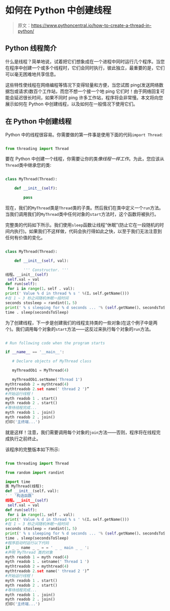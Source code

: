 # 如何在 Python 中创建线程

> 原文：<https://www.pythoncentral.io/how-to-create-a-thread-in-python/>

## Python 线程简介

什么是线程？简单地说，试着把它们想象成在一个进程中同时运行几个程序。当您在程序中创建一个或多个线程时，它们会同时执行，彼此独立，最重要的是，它们可以毫无困难地共享信息。

这些特性使线程在网络编程等情况下变得轻量和方便，当您试图 ping(发送网络数据包或请求)数百个工作站，而您不想一个接一个地 ping 它们时！由于网络回复可能会延迟很长时间，如果不同时 ping 许多工作站，程序将会非常慢。本文将向您展示如何在 Python 中创建线程，以及如何在一般情况下使用它们。

## 在 Python 中创建线程

Python 中的线程很容易。你需要做的第一件事是使用下面的代码`import Thread`:

```py

from threading import Thread

```

要在 Python 中创建一个线程，你需要让你的类*像线程一样工作*。为此，您应该从`Thread`类中继承您的类:

```py

class MyThread(Thread):

    def __init__(self):

        pass

```

现在，我们的`MyThread`类是`Thread`类的子类。然后我们在类中定义一个`run`方法。当我们调用我们的`MyThread`类中任何对象的`start`方法时，这个函数将被执行。

完整类的代码如下所示。我们使用`sleep`函数让线程“休眠”(防止它在一段随机的时间内执行)。如果我们不这样做，代码会执行得如此之快，以至于我们无法注意到任何有价值的变化。

```py

class MyThread(Thread):

    def __init__(self, val):

        ''' Constructor. '''
线程。__init__(self) 
 self.val = val
def run(self): 
 for i in range(1，self . val):
print(' Value % d in thread % s ' %(I，self.getName()))
#在 1 ~ 3 秒之间随机休眠一段时间
seconds stosleep = randint(1，5)
print(' % s sleeping for % d seconds ... '% (self.getName()、secondsToSleep))
time . sleep(secondsToSleep)

```

为了创建线程，下一步是创建我们的线程支持类的一些对象(在这个例子中是两个)。我们调用每个对象的`start`方法——这反过来执行每个对象的`run`方法。

```py

# Run following code when the program starts

if __name__ == '__main__':

   # Declare objects of MyThread class

   myThreadOb1 = MyThread(4)

   myThreadOb1.setName('Thread 1')
mythtreadob 2 = mythtread(4)
mythtreadob 2.set name(' thread 2 ')”
#开始运行线程！
myth readob 1 . start()
myth readob 2 . start()
#等待线程完成...
myth readob 1 . join()
myth readob 2 . join()
打印('主终端...')

```

就是这样！注意，我们需要调用每个对象的`join`方法——否则，程序将在线程完成执行之前终止。

该程序的完整版本如下所示:

```py

from threading import Thread

from random import randint

import time
类 MyThread(线程):
def __init__(self，val): 
' ' '构造函数‘
线程。__init__(self) 
 self.val = val
def run(self): 
 for i in range(1，self . val):
print(' Value % d in thread % s ' %(I，self.getName()))
#在 1 ~ 3 秒之间随机休眠一段时间
seconds stosleep = randint(1，5)
print(' % s sleeping for % d seconds ... '% (self.getName()、secondsToSleep)
time . sleep(secondsToSleep)
#程序启动时运行以下代码
if _ _ name _ _ = = ' _ _ main _ _ ':
#声明 MyThread 类的对象
myth readob 1 = myth read(4)
myth readob 1 . setname(' Thread 1 ')
mythtreadob 2 = mythtread(4)
mythtreadob 2.set name(' thread 2 ')”
#开始运行线程！
myth readob 1 . start()
myth readob 2 . start()
#等待线程完成...
myth readob 1 . join()
myth readob 2 . join()
打印('主终端...')

```